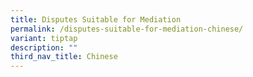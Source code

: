 ```yaml
---
title: Disputes Suitable for Mediation
permalink: /disputes-suitable-for-mediation-chinese/
variant: tiptap
description: ""
third_nav_title: Chinese
---
```

